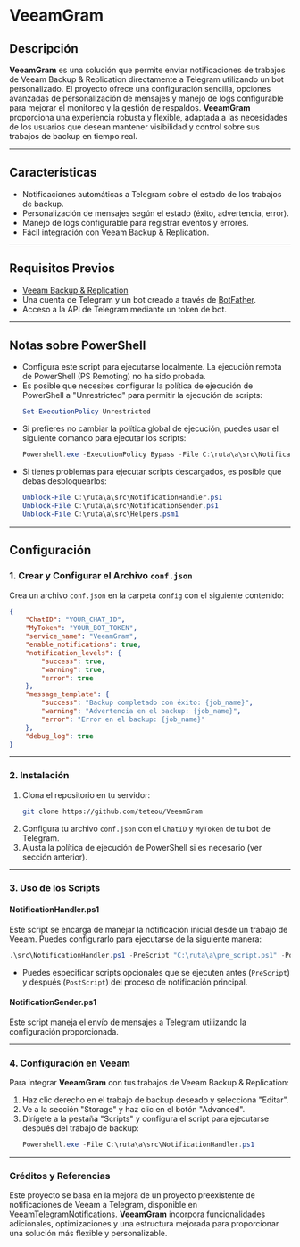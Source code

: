 # VeeamGram

## Descripción

**VeeamGram** es una solución que permite enviar notificaciones de trabajos de Veeam Backup & Replication directamente a Telegram utilizando un bot personalizado. El proyecto ofrece una configuración sencilla, opciones avanzadas de personalización de mensajes y manejo de logs configurable para mejorar el monitoreo y la gestión de respaldos. **VeeamGram** proporciona una experiencia robusta y flexible, adaptada a las necesidades de los usuarios que desean mantener visibilidad y control sobre sus trabajos de backup en tiempo real.

---

## Características

- Notificaciones automáticas a Telegram sobre el estado de los trabajos de backup.
- Personalización de mensajes según el estado (éxito, advertencia, error).
- Manejo de logs configurable para registrar eventos y errores.
- Fácil integración con Veeam Backup & Replication.

---

## Requisitos Previos

- [Veeam Backup & Replication](https://www.veeam.com)
- Una cuenta de Telegram y un bot creado a través de [BotFather](https://t.me/botfather).
- Acceso a la API de Telegram mediante un token de bot.

---

## Notas sobre PowerShell

- Configura este script para ejecutarse localmente. La ejecución remota de PowerShell (PS Remoting) no ha sido probada.
- Es posible que necesites configurar la política de ejecución de PowerShell a "Unrestricted" para permitir la ejecución de scripts:
  ```PowerShell
  Set-ExecutionPolicy Unrestricted
  ```
- Si prefieres no cambiar la política global de ejecución, puedes usar el siguiente comando para ejecutar los scripts:
  ```PowerShell
  Powershell.exe -ExecutionPolicy Bypass -File C:\ruta\a\src\NotificationHandler.ps1
  ```
- Si tienes problemas para ejecutar scripts descargados, es posible que debas desbloquearlos:
  ```PowerShell
  Unblock-File C:\ruta\a\src\NotificationHandler.ps1
  Unblock-File C:\ruta\a\src\NotificationSender.ps1
  Unblock-File C:\ruta\a\src\Helpers.psm1
  ```

---

## Configuración

### 1. Crear y Configurar el Archivo `conf.json`

Crea un archivo `conf.json` en la carpeta `config` con el siguiente contenido:

```json
{
    "ChatID": "YOUR_CHAT_ID",
    "MyToken": "YOUR_BOT_TOKEN",
    "service_name": "VeeamGram",
    "enable_notifications": true,
    "notification_levels": {
        "success": true,
        "warning": true,
        "error": true
    },
    "message_template": {
        "success": "Backup completado con éxito: {job_name}",
        "warning": "Advertencia en el backup: {job_name}",
        "error": "Error en el backup: {job_name}"
    },
    "debug_log": true
}
```

---

### 2. Instalación

1. Clona el repositorio en tu servidor:
   ```bash
   git clone https://github.com/teteou/VeeamGram
   ```
2. Configura tu archivo `conf.json` con el `ChatID` y `MyToken` de tu bot de Telegram.
3. Ajusta la política de ejecución de PowerShell si es necesario (ver sección anterior).

---

### 3. Uso de los Scripts

#### **NotificationHandler.ps1**

Este script se encarga de manejar la notificación inicial desde un trabajo de Veeam. Puedes configurarlo para ejecutarse de la siguiente manera:

```PowerShell
.\src\NotificationHandler.ps1 -PreScript "C:\ruta\a\pre_script.ps1" -PostScript "C:\ruta\a\post_script.ps1"
```

- Puedes especificar scripts opcionales que se ejecuten antes (`PreScript`) y después (`PostScript`) del proceso de notificación principal.

#### **NotificationSender.ps1**

Este script maneja el envío de mensajes a Telegram utilizando la configuración proporcionada.

---

### 4. Configuración en Veeam

Para integrar **VeeamGram** con tus trabajos de Veeam Backup & Replication:

1. Haz clic derecho en el trabajo de backup deseado y selecciona "Editar".
2. Ve a la sección "Storage" y haz clic en el botón "Advanced".
3. Dirígete a la pestaña "Scripts" y configura el script para ejecutarse después del trabajo de backup:
   ```PowerShell
   Powershell.exe -File C:\ruta\a\src\NotificationHandler.ps1
   ```

---

### Créditos y Referencias

Este proyecto se basa en la mejora de un proyecto preexistente de notificaciones de Veeam a Telegram, disponible en [VeeamTelegramNotifications](https://github.com/motonuke/VeeamTelegramNotifications). **VeeamGram** incorpora funcionalidades adicionales, optimizaciones y una estructura mejorada para proporcionar una solución más flexible y personalizable.